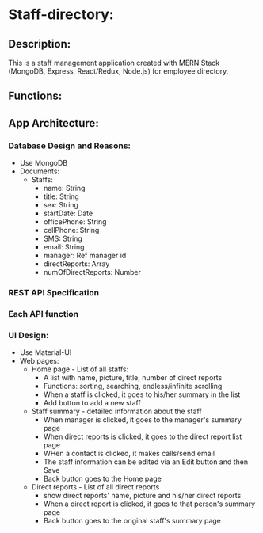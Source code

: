 # Staff-directory:

## Description:
This is a staff management application created with MERN Stack (MongoDB, Express, React/Redux, Node.js) for employee directory.

## Functions:

## App Architecture:

### Database Design and Reasons:
* Use MongoDB
* Documents:
    * Staffs:
        * name: String
        * title: String
        * sex: String
        * startDate: Date
        * officePhone: String
        * cellPhone: String
        * SMS: String
        * email: String
        * manager: Ref manager id
        * directReports: Array
        * numOfDirectReports: Number

### REST API Specification


### Each API function


### UI Design:
* Use Material-UI
* Web pages:
    * Home page - List of all staffs:
        * A list with name, picture, title, number of direct reports
        * Functions: sorting, searching, endless/infinite scrolling
        * When a staff is clicked, it goes to his/her summary in the list
        * Add button to add a new staff
    * Staff summary - detailed information about the staff
        * When manager is clicked, it goes to the manager's summary page
        * When direct reports is clicked, it goes to the direct report list page
        * WHen a contact is clicked, it makes calls/send email
        * The staff information can be edited via an Edit button and then Save
        * Back button goes to the Home page
    * Direct reports - List of all direct reports
        * show direct reports' name, picture and his/her direct reports
        * When a direct report is clicked, it goes to that person's summary page
        * Back button goes to the original staff's summary page


        
